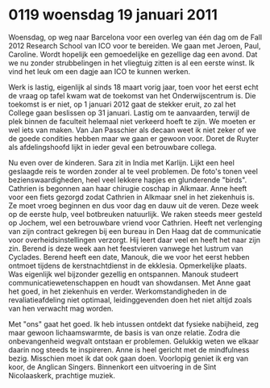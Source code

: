 # 0119 woensdag 19 januari 2011
 Woensdag, op weg naar Barcelona voor een overleg van één dag om de Fall 2012 Research School van ICO voor te bereiden. We gaan met Jeroen, Paul, Caroline. Wordt hopelijk een gemoedelijke en gezellige dag een avond. Dat we nu zonder strubbelingen in het vliegtuig zitten is al een eerste winst. Ik vind het leuk om een dagje aan ICO te kunnen werken.
 
Werk is lastig, eigenlijk al sinds 18 maart vorig jaar, toen voor het eerst echt de vraag op tafel kwam wat de toekomst van het Onderwijscentrum is. Die toekomst is er niet, op 1 januari 2012 gaat de stekker eruit, zo zal het College gaan beslissen op 31 januari. Lastig om te aanvaarden, terwijl de plek binnen de faculteit helemaal niet verkeerd hoeft te zijn. We moeten er wel iets van maken. Van Jan Passchier als decaan weet ik niet zeker of we de goede condities hebben maar we gaan er gewoon voor. Doret de Ruyter als afdelingshoofd lijkt in ieder geval een betrouwbare collega.
 
Nu even over de kinderen. Sara zit in India met Karlijn. Lijkt een heel geslaagde reis te worden zonder al te veel problemen. De foto's tonen veel bezienswaardigheden, heel veel lekkere hapjes en glunderende "birds". Cathrien is begonnen aan haar chirugie coschap in Alkmaar. Anne heeft voor een fiets gezorgd zodat Cathrien in Alkmaar snel in het ziekenhuis is. Ze moet vroeg beginnen en dus voor dag en dauw uit de veren. Deze week op de eerste hulp, veel botbreuken natuurlijk. We raken steeds meer gesteld op Jochem, wel een betrouwbare vriend voor Cathrien. Heeft net verlenging van zijn contract gekregen bij een bureau in Den Haag dat de communicatie voor overheidsinstellingen verzorgt. Hij leert daar veel en heeft het naar zijn zin. Berend is deze week aan het feestvieren vanwege het lustrum van Cyclades. Berend heeft een date, Manouk, die we voor het eerst hebben ontmoet tijdens de kerstnachtdienst in de ekklesia. Opmerkelijke plaats. Was eigenlijk wel bijzonder gezellig en ontspannen. Manouk studeert communicatiewetenschappen en houdt van showdansen. Met Anne gaat het goed, in het ziekenhuis en verder. Werkomstandigheden in de revaliatieafdeling niet optimaal, leidinggevenden doen het niet altijd zoals van hen verwacht mag worden.
 
Met "ons" gaat het goed. Ik heb intussen ontdekt dat fysieke nabijheid, zeg maar gewoon lichaamswarmte, de basis is van onze relatie. Zodra die onbevangenheid wegvalt ontstaan er problemen. Gelukkig weten we elkaar daarin nog steeds te inspireren. Anne is heel gericht met de mindfulness bezig. Misschien moet ik dat ook gaan doen. Voorlopig geniet ik erg van koor, de Anglican Singers. Binnenkort een uitvoering in de Sint Nicolaaskerk, prachtige muziek.